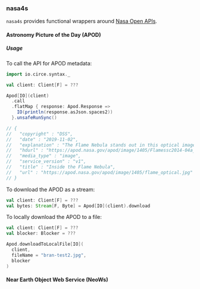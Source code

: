 ### nasa4s

`nasa4s` provides functional wrappers around [Nasa Open APIs](https://api.nasa.gov/).

#### Astronomy Picture of the Day (APOD)

##### Usage

To call the API for APOD metadata:

```scala
import io.circe.syntax._

val client: Client[F] = ???

Apod[IO](client)
  .call
  .flatMap { response: Apod.Response =>
    IO(println(response.asJson.spaces2))
  }.unsafeRunSync()

// {
//   "copyright" : "DSS",
//   "date" : "2019-11-02",
//   "explanation" : "The Flame Nebula stands out in this optical image of the dusty, crowded star forming regions toward Orion's belt, a mere 1,400 light-years away. X-ray data from the Chandra Observatory and infrared images from the Spitzer Space Telescope can take you inside the glowing gas and obscuring dust clouds though. Swiping your cursor (or clicking the image) will reveal many stars of the recently formed, embedded cluster NGC 2024, ranging in age from 200,000 years to 1.5 million years young. The X-ray/infrared composite image overlay spans about 15 light-years across the Flame's center. The X-ray/infrared data also indicate that the youngest stars are concentrated near the middle of the Flame Nebula cluster. That's the opposite of the simplest models of star formation for the stellar nursery that predict star formation begins in the denser center of a molecular cloud core. The result requires a more complex model; perhaps star formation continues longer in the center, or older stars are ejected from the center due to subcluster mergers.",
//   "hdurl" : "https://apod.nasa.gov/apod/image/1405/Flamessc2014-04a_Med.jpg",
//   "media_type" : "image",
//   "service_version" : "v1",
//   "title" : "Inside the Flame Nebula",
//   "url" : "https://apod.nasa.gov/apod/image/1405/flame_optical.jpg"
// }
```    

To download the APOD as a stream:

```scala
val client: Client[F] = ???
val bytes: Stream[F, Byte] = Apod[IO](client).download
```

To locally download the APOD to a file:

```scala
val client: Client[F] = ???
val blocker: Blocker = ???

Apod.downloadToLocalFile[IO](
  client, 
  fileName = "bran-test2.jpg", 
  blocker
)
```

#### Near Earth Object Web Service (NeoWs)